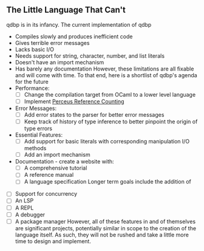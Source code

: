 ## The Little Language That Can't
qdbp is in its infancy. The current implementation of qdbp
- Compiles slowly and produces inefficient code
- Gives terrible error messages
- Lacks basic I/O
- Needs support for string, character, number, and list literals
- Doesn't have an import mechanism
- Has barely any documentation
However, these limitations are all fixable and will come with time. To that end, here is a shortlist of qdbp's agenda for the future
- Performance:
  - [ ] Change the compilation target from OCaml to a lower level language
  - [ ] Implement [Perceus Reference Counting](https://www.microsoft.com/en-us/research/uploads/prod/2020/11/perceus-tr-v1.pdf)
- Error Messages:
  - [ ] Add error states to the parser for better error messages
  - [ ] Keep track of history of type inference to better pinpoint the origin of type errors
- Essential Features:
  - [ ] Add support for basic literals with corresponding manipulation I/O methods
  - [ ] Add an import mechanism
- Documentation - create a website with:
  - [ ] A comprehensive tutorial
  - [ ] A reference manual
  - [ ] A language specification
Longer term goals include the addition of
- [ ] Support for concurrency
- [ ] An LSP
- [ ] A REPL
- [ ] A debugger
- [ ] A package manager
However, all of these features in and of themselves are significant projects, potentially similar in scope to the creation of the language itself. As such, they will not be rushed and take a little more time to design and implement.
